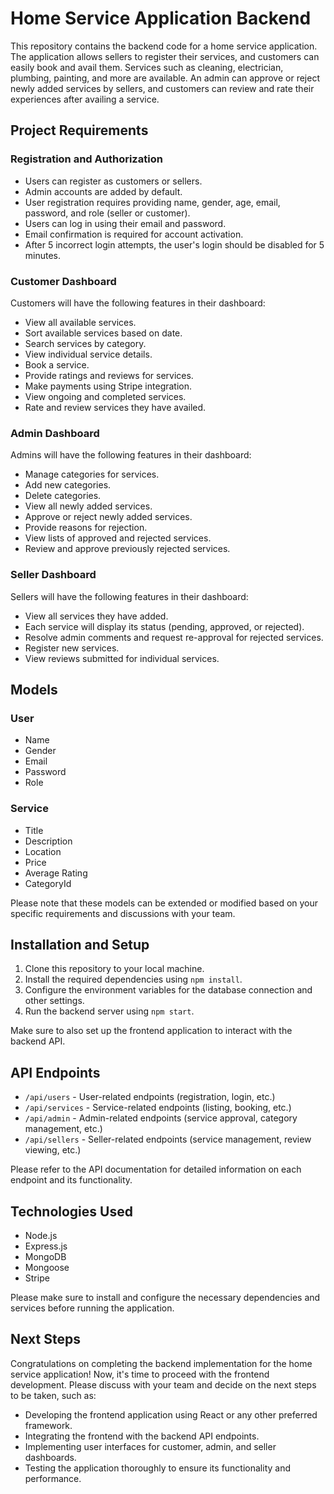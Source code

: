 # Home Service Application Backend

This repository contains the backend code for a home service application. The application allows sellers to register their services, and customers can easily book and avail them. Services such as cleaning, electrician, plumbing, painting, and more are available. An admin can approve or reject newly added services by sellers, and customers can review and rate their experiences after availing a service.

## Project Requirements

### Registration and Authorization

- Users can register as customers or sellers.
- Admin accounts are added by default.
- User registration requires providing name, gender, age, email, password, and role (seller or customer).
- Users can log in using their email and password.
- Email confirmation is required for account activation.
- After 5 incorrect login attempts, the user's login should be disabled for 5 minutes.

### Customer Dashboard

Customers will have the following features in their dashboard:

- View all available services.
- Sort available services based on date.
- Search services by category.
- View individual service details.
- Book a service.
- Provide ratings and reviews for services.
- Make payments using Stripe integration.
- View ongoing and completed services.
- Rate and review services they have availed.

### Admin Dashboard

Admins will have the following features in their dashboard:

- Manage categories for services.
- Add new categories.
- Delete categories.
- View all newly added services.
- Approve or reject newly added services.
- Provide reasons for rejection.
- View lists of approved and rejected services.
- Review and approve previously rejected services.

### Seller Dashboard

Sellers will have the following features in their dashboard:

- View all services they have added.
- Each service will display its status (pending, approved, or rejected).
- Resolve admin comments and request re-approval for rejected services.
- Register new services.
- View reviews submitted for individual services.

## Models

### User

- Name
- Gender
- Email
- Password
- Role

### Service

- Title
- Description
- Location
- Price
- Average Rating
- CategoryId

Please note that these models can be extended or modified based on your specific requirements and discussions with your team.

## Installation and Setup

1. Clone this repository to your local machine.
2. Install the required dependencies using `npm install`.
3. Configure the environment variables for the database connection and other settings.
4. Run the backend server using `npm start`.

Make sure to also set up the frontend application to interact with the backend API.

## API Endpoints

- `/api/users` - User-related endpoints (registration, login, etc.)
- `/api/services` - Service-related endpoints (listing, booking, etc.)
- `/api/admin` - Admin-related endpoints (service approval, category management, etc.)
- `/api/sellers` - Seller-related endpoints (service management, review viewing, etc.)

Please refer to the API documentation for detailed information on each endpoint and its functionality.

## Technologies Used

- Node.js
- Express.js
- MongoDB
- Mongoose
- Stripe

Please make sure to install and configure the necessary dependencies and services before running the application.

## Next Steps

Congratulations on completing the backend implementation for the home service application! Now, it's time to proceed with the frontend development. Please discuss with your team and decide on the next steps to be taken, such as:

- Developing the frontend application using React or any other preferred framework.
- Integrating the frontend with the backend API endpoints.
- Implementing user interfaces for customer, admin, and seller dashboards.
- Testing the application thoroughly to ensure its functionality and performance.

